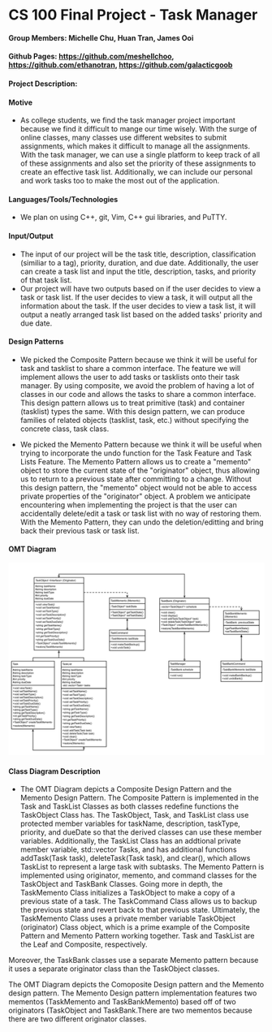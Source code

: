 # CS 100 Final Project - Task Manager
#### Group Members: Michelle Chu, Huan Tran, James Ooi
#### Github Pages: https://github.com/meshellchoo, https://github.com/ethanotran, https://github.com/galacticgoob
#### Project Description: 
#### Motive
  - As college students, we find the task manager project important because we find it difficult to mange our time wisely. With the surge of online classes, many classes use different websites to submit assignments, which makes it difficult to manage all the assignments. With the task manager, we can use a single platform to keep track of all of these assignments and also set the priority of these assignments to create an effective task list. Additionally, we can include our personal and work tasks too to make the most out of the application.
#### Languages/Tools/Technologies
  - We plan on using C++, git, Vim, C++ gui libraries, and PuTTY. 
#### Input/Output
  - The input of our project will be the task title, description, classification (similiar to a tag), priority, duration, and due date. Additionally, the user can create a task list and input the title, description, tasks, and priority of that task list.
  - Our project will have two outputs based on if the user decides to view a task or task list. If the user decides to view a task, it will output all the information about the task. If the user decides to view a task list, it will output a neatly arranged task list based on the added tasks' priority and due date.
#### Design Patterns
  - We picked the Composite Pattern because we think it will be useful for task and tasklist to share a common interface. The feature we will implement allows the user to add tasks or tasklists onto their task manager. By using composite, we avoid the problem of having a lot of classes in our code and allows the tasks to share a common interface. This design pattern allows us to treat primitive (task) and container (tasklist) types the same. With this design pattern, we can produce families of related objects (tasklist, task, etc.) without specifying the concrete class, task class.

  - We picked the Memento Pattern because we think it will be useful when trying to incorporate the undo function for the Task Feature and Task Lists Feature. The Memento Pattern allows us to create a "memento" object to store the current state of the "originator" object, thus allowing us to return to a previous state after committing to a change. Without this design pattern, the "memento" object would not be able to access private properties of the "originator" object. A problem we anticipate encountering when implementing the project is that the user can accidentally delete/edit a task or task list with no way of restoring them. With the Memento Pattern, they can undo the deletion/editting and bring back their previous task or task list.


#### OMT Diagram

![](CS100%20Final%20Project%20OMT%20Diagram.jpg)

#### Class Diagram Description

  - The OMT Diagram depicts a Composite Design Pattern and the Memento Design Pattern. The Composite Pattern is implemented in the Task and TaskList Classes as both classes redefine functions the TaskObject Class has. The TaskObject, Task, and TaskList class use protected member variables for taskName, description, taskType, priority, and dueDate so that the derived classes can use these member variables. Additionally, the TaskList Class has an addtional private member variable, std::vector<Task> Tasks, and has additional functions addTask(Task task), deleteTask(Task task), and clear(), which allows TaskList to represent a large task with subtasks. The Memento Pattern is implemented using originator, memento, and command classes for the TaskObject and TaskBank Classes. Going more in depth, the TaskMemento Class initializes a TaskObject to make a copy of a previous state of a task. The TaskCommand Class allows us to backup the previous state and revert back to that previous state. Ultimately, the TaskMemento Class uses a private member variable TaskObject (originator) Class object, which is a prime example of the Composite Pattern and Memento Pattern working together.
Task and TaskList are the Leaf and Composite, respectively. 


Moreover, the TaskBank classes use a separate Memento pattern because it uses a separate originator class than the TaskObject classes.

The OMT Diagram depicts the Comoposite Design pattern and the Memento
design pattern. The Memento Design pattern implementation features two mementos (TaskMemento and TaskBankMemento) based off of two originators (TaskObject and 
TaskBank.There are two mementos because there are two different originator 
classes. 
